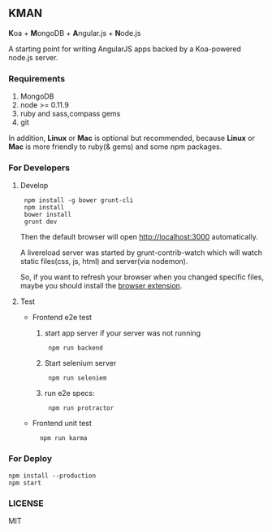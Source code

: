 ## KMAN
<strong>K</strong>oa + <strong>M</strong>ongoDB  + <strong>A</strong>ngular.js + <strong>N</strong>ode.js

A starting point for writing AngularJS apps backed by a Koa-powered node.js server.

### Requirements
1. MongoDB
2. node >= 0.11.9
3. ruby and sass,compass gems
4. git


In addition, __Linux__ or __Mac__ is optional but recommended, because __Linux__ or __Mac__ is more friendly to ruby(& gems) and some npm packages.

### For Developers

1. Develop

        npm install -g bower grunt-cli
        npm install
        bower install
        grunt dev

    Then the default browser will open <http://localhost:3000> automatically.

    A livereload server was started by grunt-contrib-watch which will watch static files(css, js, html) and server(via nodemon).

    So, if you want to refresh your browser when you changed specific files, maybe you should install the [browser extension](http://feedback.livereload.com/knowledgebase/articles/86242-how-do-i-install-and-use-the-browser-extensions-).

2. Test

    - Frontend e2e test
        1. start app server if your server was not running

                npm run backend

        2. Start selenium server

                npm run seleniem

        3. run e2e specs:

                npm run protractor

    - Frontend unit test

            npm run karma

### For Deploy

    npm install --production
    npm start

### LICENSE
MIT